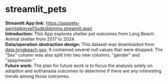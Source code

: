 # streamlit_pets

**Streamlit App link:** https://apppets-awmlsjbqvxef3udkzbbmmx.streamlit.app/  
  **Introduction:** This App explores shelter pet outcomes from Long Beach Animal shelter from 2017 to 2024  
  **Data/operation abstraction design:**
This dataset was downloaded from [data.longbeach.gov](https://data.longbeach.gov/explore/dataset/animal-shelter-intakes-and-outcomes/information/?flg=en-us&disjunctive.animal_type&disjunctive.primary_color&disjunctive.sex&disjunctive.intake_cond&disjunctive.intake_type&disjunctive.reason&disjunctive.outcome_type&disjunctive.outcome_subtype&disjunctive.intake_is_dead&disjunctive.outcome_is_dead).
It contained several null values that were dropped. The "Sex" column was also split into two new columns, "gender" and "spay/neuter."   
  **Future work:** The plan for future work is to focus the analysis solely on adoption and euthanasia outcomes to determine if there are any interesting trends among those outcomes. 
